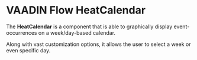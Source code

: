 # VAADIN Flow HeatCalendar

The **HeatCalendar** is a component that is able to graphically display event-occurrences on a week/day-based calendar.

Along with vast customization options, it allows the user to select a week or even specific day.